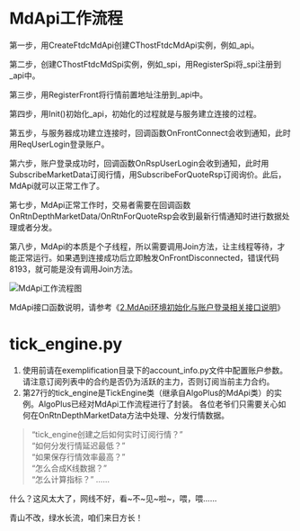 # MdApi工作流程
第一步，用CreateFtdcMdApi创建CThostFtdcMdApi实例，例如_api。

第二步，创建CThostFtdcMdSpi实例，例如_spi，用RegisterSpi将_spi注册到_api中。

第三步，用RegisterFront将行情前置地址注册到_api中。

第四步，用Init()初始化_api，初始化的过程就是与服务建立连接的过程。

第五步，与服务器成功建立连接时，回调函数OnFrontConnect会收到通知，此时用ReqUserLogin登录账户。

第六步，账户登录成功时，回调函数OnRspUserLogin会收到通知，此时用SubscribeMarketData订阅行情，用SubscribeForQuoteRsp订阅询价。此后，MdApi就可以正常工作了。

第七步，MdApi正常工作时，交易者需要在回调函数OnRtnDepthMarketData/OnRtnForQuoteRsp会收到最新行情通知时进行数据处理或者分发。

第八步，MdApi的本质是个子线程，所以需要调用Join方法，让主线程等待，才能正常运行。如果遇到连接成功后立即触发OnFrontDisconnected，错误代码8193，就可能是没有调用Join方法。

![MdApi工作流程图](http://ctp.plus/uploads/article/20191002/ba07bd8947901b8b9c28d6ee1ce35fbf.png)

MdApi接口函数说明，请参考《[2.MdApi环境初始化与账户登录相关接口说明](http://ctp.plus/?/article/2)》

# tick_engine.py

1. 使用前请在exemplification目录下的account_info.py文件中配置账户参数。
请注意订阅列表中的合约是否仍为活跃的主力，否则订阅当前主力合约。
2. 第27行的tick_engine是TickEngine类（继承自AlgoPlus的MdApi类）的实例。AlgoPlus已经对MdApi工作流程进行了封装。
各位老爷们只需要关心如何在OnRtnDepthMarketData方法中处理、分发行情数据。

>“tick_engine创建之后如何实时订阅行情？” \
>“如何分发行情延迟最低？” \
>“如果保存行情效率最高？” \
>“怎么合成K线数据？” \
>“怎么计算指标？”
>……

什么？这风太大了，网线不好，看~不~见~啦~，喂，喂……

青山不改，绿水长流，咱们来日方长！